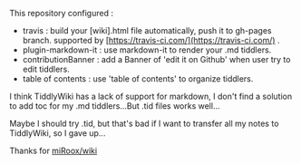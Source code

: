 This repository configured :

* travis : build your [wiki].html file automatically, push it to gh-pages branch. supported by [https://travis-ci.com/](https://travis-ci.com/) .
* plugin-markdown-it : use markdown-it to render your .md tiddlers.
* contributionBanner : add a Banner of 'edit it on Github' when user try to edit tiddlers.
* table of contents : use 'table of contents' to organize tiddlers.

I think TiddlyWiki has a lack of support for markdown, I don't find a solution to add toc for my .md tiddlers...But .tid files works well...

Maybe I should try .tid, but that's bad if I want to transfer all my notes to TiddlyWiki, so I gave up...

Thanks for [miRoox/wiki](https://github.com/miRoox/wiki)